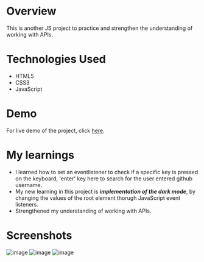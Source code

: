 # Overview
This is another JS project to practice and strengthen the understanding of working with APIs.

# Technologies Used
<ul>
<li>HTML5</li>
<li>CSS3</li>
<li>JavaScript</li>
</ul>

# Demo
For live demo of the project, click <a href="https://dev-detective-app.netlify.app/">here</a>.

# My learnings
<ul>
<li>I learned how to set an eventlistener to check if a specific key is pressed on the keyboard, 'enter' key here to search for the user entered github username.</li>
<li> My new learning in this project is <b><i>implementation of the dark mode</b></i>, by changing the values of the root element thorugh JavaScript event listeners.
<li>Strengthened my understanding of working with APIs.</li>
</ul>

# Screenshots
![image](https://user-images.githubusercontent.com/104434449/231371685-a1bfaa65-c124-4563-b737-066730bdda2c.png)
![image](https://user-images.githubusercontent.com/104434449/231370714-b1a8df44-52f2-4da2-a239-5ce189032659.png)
![image](https://user-images.githubusercontent.com/104434449/231371405-11cf5574-df21-4360-a5fe-b5821d57a47d.png)
